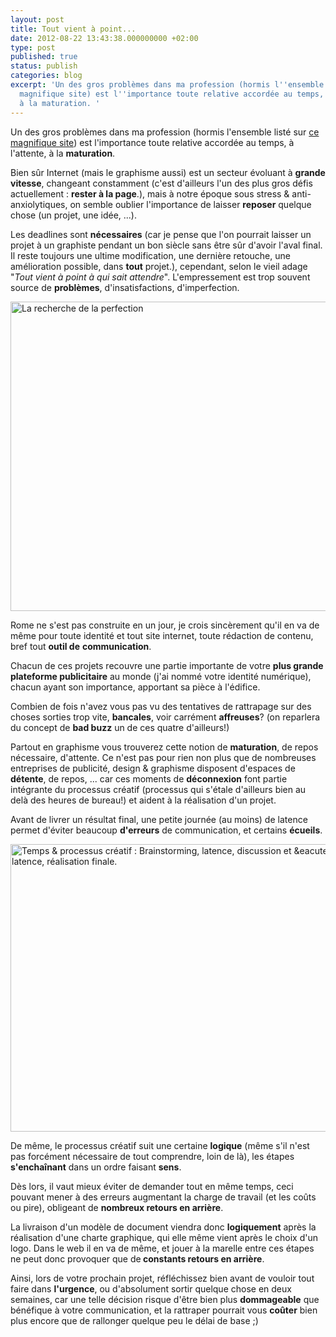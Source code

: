 ```yaml
---
layout: post
title: Tout vient à point...
date: 2012-08-22 13:43:38.000000000 +02:00
type: post
published: true
status: publish
categories: blog
excerpt: 'Un des gros problèmes dans ma profession (hormis l''ensemble listé sur ce
  magnifique site) est l''importance toute relative accordée au temps, à l''attente,
  à la maturation. '
---
```

<p>Un des gros problèmes dans ma profession (hormis l'ensemble listé sur <a title="Clients From Hell" href="http://clientsfromhell.net/" target="_blank">ce magnifique site</a>) est l'importance toute relative accordée au temps, à l'attente, à la <strong>maturation</strong>.</p>
<p>Bien sûr Internet (mais le graphisme aussi) est un secteur évoluant à <strong>grande vitesse</strong>, changeant constamment (c'est d'ailleurs l'un des plus gros défis actuellement : <strong>rester à la page</strong>.), mais à notre époque sous stress &amp; anti-anxiolytiques, on semble oublier l'importance de laisser <strong>reposer</strong> quelque chose (un projet, une idée, ...).</p>
<p>Les deadlines sont <strong>nécessaires</strong> (car je pense que l'on pourrait laisser un projet à un graphiste pendant un bon siècle sans être sûr d'avoir l'aval final. Il reste toujours une ultime modification, une dernière retouche, une amélioration possible, dans <strong>tout</strong> projet.), cependant, selon le vieil adage "<em>Tout vient à point à qui sait attendre</em>". L'empressement est trop souvent source de <strong>problèmes</strong>, d'insatisfactions, d'imperfection.</p>
<p><a href="http://www.nithou.net/billets/tout-vient-a-point/attachment/la-recherche-de-la-perfection" rel="attachment wp-att-1664"><img class="aligncenter size-full wp-image-1664" title="La recherche de la perfection" src="{{ site.baseurl }}/assets/La-recherche-de-la-perfection.jpg" alt="La recherche de la perfection" width="800" height="495" /></a></p>
<p>Rome ne s'est pas construite en un jour, je crois sincèrement qu'il en va de même pour toute identité et tout site internet, toute rédaction de contenu, bref tout <strong>outil de</strong> <strong>communication</strong>.</p>
<p>Chacun de ces projets recouvre une partie importante de votre <strong>plus grande plateforme publicitaire</strong> au monde (j'ai nommé votre identité numérique), chacun ayant son importance, apportant sa pièce à l'édifice.</p>
<p>Combien de fois n'avez vous pas vu des tentatives de rattrapage sur des choses sorties trop vite, <strong>bancales</strong>, voir carrément <strong>affreuses</strong>? (on reparlera du concept de <strong>bad buzz</strong> un de ces quatre d'ailleurs!)</p>
<p>Partout en graphisme vous trouverez cette notion de <strong>maturation</strong>, de repos nécessaire, d'attente. Ce n'est pas pour rien non plus que de nombreuses entreprises de publicité, design &amp; graphisme disposent d'espaces de <strong>détente</strong>, de repos, ... car ces moments de <strong>déconnexion</strong> font partie intégrante du processus créatif (processus qui s'étale d'ailleurs bien au delà des heures de bureau!) et aident à la réalisation d'un projet.</p>
<p>Avant de livrer un résultat final, une petite journée (au moins) de latence permet d'éviter beaucoup <strong>d'erreurs</strong> de communication, et certains <strong>écueils</strong>.</p>
<p><a href="http://www.nithou.net/billets/tout-vient-a-point/attachment/print" rel="attachment wp-att-1656"><img class="aligncenter size-large wp-image-1656" title="Temps &amp; processus créatif" src="{{ site.baseurl }}/assets/processus_creatif-1000x470.jpg" alt="Temps &amp; processus créatif : Brainstorming, latence, discussion et &amp;eacuteliminations, latence, propositions et validation, application et tests, latence, réalisation finale." width="980" height="460" /></a></p>
<p>De même, le processus créatif suit une certaine <strong>logique</strong> (même s'il n'est pas forcément nécessaire de tout comprendre, loin de là), les étapes <strong>s'enchaînant</strong> dans un ordre faisant <strong>sens</strong>.</p>
<p>Dès lors, il vaut mieux éviter de demander tout en même temps, ceci pouvant mener à des erreurs augmentant la charge de travail (et les coûts ou pire), obligeant de <strong>nombreux retours en arrière</strong>.</p>
<p>La livraison d'un modèle de document viendra donc <strong>logiquement</strong> après la réalisation d'une charte graphique, qui elle même vient après le choix d'un logo. Dans le web il en va de même, et jouer à la marelle entre ces étapes ne peut donc provoquer que de<strong> constants retours en arrière</strong>.</p>
<p>Ainsi, lors de votre prochain projet, réfléchissez bien avant de vouloir tout faire dans <strong>l'urgence</strong>, ou d'absolument sortir quelque chose en deux semaines, car une telle décision risque d'être bien plus <strong>dommageable</strong> que bénéfique à votre communication, et la rattraper pourrait vous <strong>coûter</strong> bien plus encore que de rallonger quelque peu le délai de base ;)</p>
<p>&nbsp;</p>
